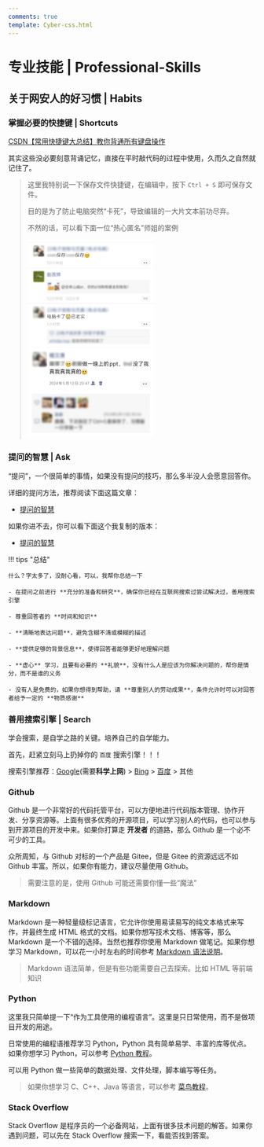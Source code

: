 ```yaml
---
comments: true
template: Cyber-css.html
---
```


# 专业技能 | Professional-Skills

## 关于网安人的好习惯 | Habits

### 掌握必要的快捷键 | Shortcuts

[CSDN【常用快捷键大总结】教你背通所有键盘操作](https://blog.csdn.net/weixin_42601136/article/details/122161192#/)

其实这些没必要刻意背诵记忆，直接在平时敲代码的过程中使用，久而久之自然就记住了。

> 这里我特别说一下保存文件快捷键，在编辑中，按下 `Ctrl + S` 即可保存文件。
>
> 目的是为了防止电脑突然“卡死”，导致编辑的一大片文本前功尽弃。
>
> 不然的话，可以看下面一位“热心匿名”师姐的案例
>
> <img src="image-20240613213800352.png" alt="image-20240613213800352" style="zoom: 25%;" />
> <img src="image-20240613213830707.png" alt="image-20240613213830707" style="zoom: 25%;" />

### 提问的智慧 | Ask

“提问”，一个很简单的事情，如果没有提问的技巧，那么多半没人会愿意回答你。

详细的提问方法，推荐阅读下面这篇文章：

- [提问的智慧](https://github.com/ryanhanwu/How-To-Ask-Questions-The-Smart-Way/blob/main/README-zh_CN.md)

如果你进不去，你可以看下面这个我复制的版本：

- [提问的智慧](How-To-Ask-Questions-The-Smart-Way.md)

!!! tips "总结"

    什么？字太多了，没耐心看，可以，我帮你总结一下

    - 在提问之前进行 **充分的准备和研究**，确保你已经在互联网搜索过尝试解决过，善用搜索引擎

    - 尊重回答者的 **时间和知识**

    - **清晰地表达问题**，避免含糊不清或模糊的描述

    - **提供足够的背景信息**，使得回答者能够更好地理解问题

    - **虚心** 学习，且要有必要的 **礼貌**，没有什么人是应该为你解决问题的，帮你是情分，而不是谁的义务

    - 没有人是免费的，如果你想得到帮助，请 **尊重别人的劳动成果**，条件允许时可以对回答者给予一定的 **物质感谢**

### 善用搜索引擎 | Search

学会搜索，是自学之路的关键。培养自己的自学能力。

首先，赶紧立刻马上扔掉你的 `百度` 搜索引擎！！！

搜索引擎推荐：[Google](https://www.google.com/)(需要**科学上网**) > [Bing](https://cn.bing.com/) > [百度](https://www.baidu.com/) > 其他

### Github

Github 是一个非常好的代码托管平台，可以方便地进行代码版本管理、协作开发、分享资源等。上面有很多优秀的开源项目，可以学习别人的代码，也可以参与到开源项目的开发中来。如果你打算走 **开发者** 的道路，那么 Github 是一个必不可少的工具。

众所周知，与 Github 对标的一个产品是 Gitee，但是 Gitee 的资源远远不如 Github 丰富。所以，如果你有能力，建议尽量使用 Github。

> 需要注意的是，使用 Github 可能还需要你懂一些“魔法”

### Markdown

Markdown 是一种轻量级标记语言，它允许你使用易读易写的纯文本格式来写作，并最终生成 HTML 格式的文档。如果你想写技术文档、博客等，那么 Markdown 是一个不错的选择。当然也推荐你使用 Markdown 做笔记。如果你想学习 Markdown，可以花一小时左右的时间参考 [Markdown 语法说明](https://markdown.com.cn/)。

> Markdown 语法简单，但是有些功能需要自己去探索。比如 HTML 等前端知识

### Python

这里我只简单提一下“作为工具使用的编程语言”。这里是只日常使用，而不是做项目开发的用途。

日常使用的编程语推荐学习 Python，Python 具有简单易学、丰富的库等优点。如果你想学习 Python，可以参考 [Python 教程](https://www.runoob.com/python3/python3-tutorial.html)。

可以用 Python 做一些简单的数据处理、文件处理，脚本编写等任务。

> 如果你想学习 C、C++、Java 等语言，可以参考 [菜鸟教程](https://www.runoob.com/)。

### Stack Overflow

Stack Overflow 是程序员的一个必备网站，上面有很多技术问题的解答。如果你遇到问题，可以先在 Stack Overflow 搜索一下，看能否找到答案。
